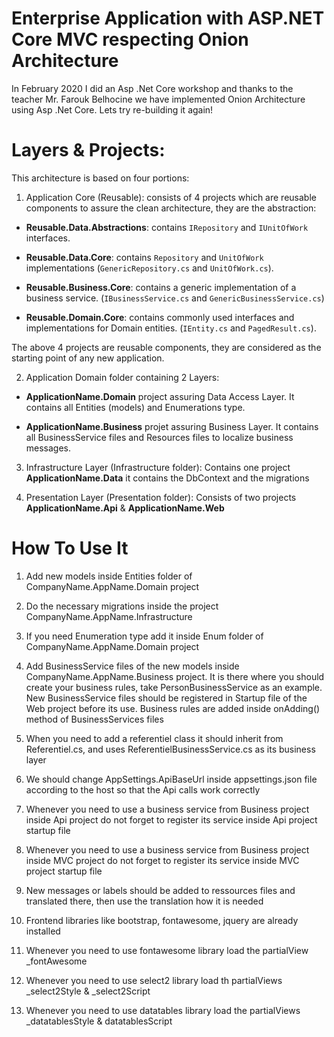 # Enterprise Application with ASP.NET Core MVC respecting Onion Architecture
In February 2020 I did an Asp .Net Core workshop and thanks to the teacher Mr. Farouk Belhocine we have implemented Onion Architecture using Asp .Net Core. Lets try re-building it again!




# Layers & Projects:

This architecture is based on four portions:

1. Application Core (Reusable): consists of 4 projects which are reusable components to assure the clean architecture, they are the abstraction:

- __Reusable.Data.Abstractions__: contains `IRepository` and `IUnitOfWork` interfaces.

- __Reusable.Data.Core__: contains `Repository` and `UnitOfWork` implementations (`GenericRepository.cs` and `UnitOfWork.cs`).

- __Reusable.Business.Core__: contains a generic implementation of a business service. (`IBusinessService.cs` and `GenericBusinessService.cs`)

- __Reusable.Domain.Core__: contains commonly used interfaces and implementations for Domain entities. (`IEntity.cs` and `PagedResult.cs`).


The above 4 projects are reusable components, they are considered as the starting point of any new application.


2. Application Domain folder containing 2 Layers: 

-	__ApplicationName.Domain__ project assuring Data Access Layer. It contains all Entities (models) and Enumerations type.

-	__ApplicationName.Business__ projet assuring Business Layer. It contains all BusinessService files and Resources files to localize business messages.

3. Infrastructure Layer (Infrastructure folder): 
Contains one project __ApplicationName.Data__ it contains the DbContext and the migrations

4. Presentation Layer (Presentation folder): 
Consists of two projects  __ApplicationName.Api__ & __ApplicationName.Web__


# How To Use It
1. Add new models inside Entities folder of CompanyName.AppName.Domain project

2. Do the necessary migrations inside the project CompanyName.AppName.Infrastructure

3. If you need Enumeration type add it inside Enum folder of CompanyName.AppName.Domain project

4. Add BusinessService files of the new models inside CompanyName.AppName.Business project. It is there where you should create your business rules,
take PersonBusinessService as an example. 
New BusinessService files should be registered in Startup file of the Web project before its use.
Business rules are added inside onAdding() method of BusinessServices files

5. When you need to add a referentiel class it should inherit from Referentiel.cs, and uses ReferentielBusinessService.cs as its business layer

6. We should change AppSettings.ApiBaseUrl inside appsettings.json file according to the host so that the Api calls work correctly

7. Whenever you need to use a business service from Business project inside Api project do not forget to register its service inside Api project startup file

8. Whenever you need to use a business service from Business project inside MVC project do not forget to register its service inside MVC project startup file

9. New messages or labels should be added to ressources files and translated there, then use the translation how it is needed

10. Frontend libraries like bootstrap, fontawesome, jquery are already installed

11. Whenever you need to use fontawesome library load the partialView _fontAwesome

12. Whenever you need to use select2 library load th partialViews _select2Style & _select2Script

13. Whenever you need to use datatables library load the partialViews _datatablesStyle & datatablesScript




